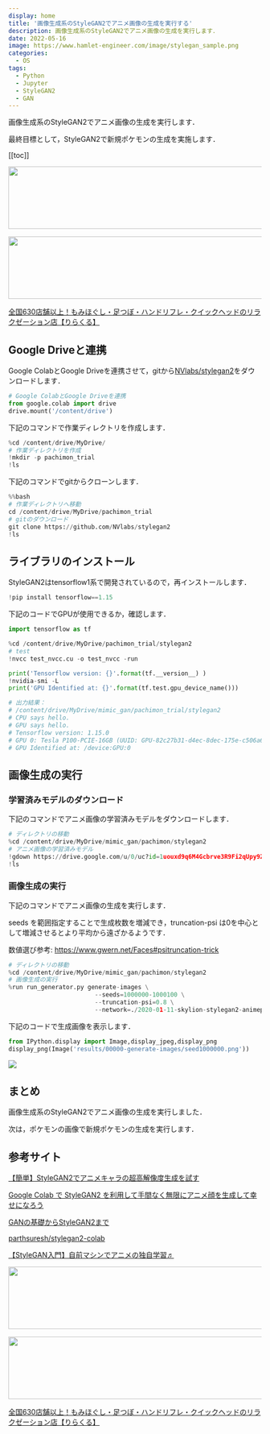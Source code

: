 ```yaml
---
display: home
title: '画像生成系のStyleGAN2でアニメ画像の生成を実行する'
description: 画像生成系のStyleGAN2でアニメ画像の生成を実行します．
date: 2022-05-16
image: https://www.hamlet-engineer.com/image/stylegan_sample.png
categories: 
  - OS
tags:
  - Python
  - Jupyter
  - StyleGAN2
  - GAN
---
```


<!-- https://www.hamlet-engineer.com -->
画像生成系のStyleGAN2でアニメ画像の生成を実行します．

最終目標として，StyleGAN2で新規ポケモンの生成を実施します．

<!-- more -->

<ClientOnly>
  <CallInArticleAdsense />
</ClientOnly>

[[toc]]

<!-- お名前.com -->
<a href="https://px.a8.net/svt/ejp?a8mat=3HBXCY+4DRW36+50+2HM5Z5" rel="nofollow"><img border="0" width="1000" height="124" alt="" src="https://www27.a8.net/svt/bgt?aid=210508450265&wid=001&eno=01&mid=s00000000018015052000&mc=1"></a><img border="0" width="1" height="1" src="https://www10.a8.net/0.gif?a8mat=3HBXCY+4DRW36+50+2HM5Z5" alt="">

<!-- エックスサーバー株式会社 -->
<a href="https://px.a8.net/svt/ejp?a8mat=3HIN6N+3YAMCY+CO4+6BMG1" rel="nofollow"><img border="0" width="1000" height="124" alt="" src="https://www23.a8.net/svt/bgt?aid=210821855239&wid=001&eno=01&mid=s00000001642001062000&mc=1"></a><img border="0" width="1" height="1" src="https://www17.a8.net/0.gif?a8mat=3HIN6N+3YAMCY+CO4+6BMG1" alt="">

<!-- りらくる -->
<a href="https://px.a8.net/svt/ejp?a8mat=3HIN6N+7FBNEA+4AQ0+5YJRM" rel="nofollow">全国630店舗以上！もみほぐし・足つぼ・ハンドリフレ・クイックヘッドのリラクゼーション店【りらくる】</a><img border="0" width="1" height="1" src="https://www15.a8.net/0.gif?a8mat=3HIN6N+7FBNEA+4AQ0+5YJRM" alt="">


## Google Driveと連携
Google ColabとGoogle Driveを連携させて，gitから[NVlabs/stylegan2](https://github.com/NVlabs/stylegan2)をダウンロードします．

```python
# Google ColabとGoogle Driveを連携
from google.colab import drive
drive.mount('/content/drive')
```

下記のコマンドで作業ディレクトリを作成します．
```python
%cd /content/drive/MyDrive/
# 作業ディレクトリを作成
!mkdir -p pachimon_trial
!ls
```

下記のコマンドでgitからクローンします．
```python
%%bash
# 作業ディレクトリへ移動
cd /content/drive/MyDrive/pachimon_trial
# gitのダウンロード
git clone https://github.com/NVlabs/stylegan2
!ls
```

## ライブラリのインストール
StyleGAN2はtensorflow1系で開発されているので，再インストールします．

```python
!pip install tensorflow==1.15
```

下記のコードでGPUが使用できるか，確認します．
```python
import tensorflow as tf

%cd /content/drive/MyDrive/pachimon_trial/stylegan2
# test
!nvcc test_nvcc.cu -o test_nvcc -run

print('Tensorflow version: {}'.format(tf.__version__) )
!nvidia-smi -L
print('GPU Identified at: {}'.format(tf.test.gpu_device_name()))

# 出力結果：
# /content/drive/MyDrive/mimic_gan/pachimon_trial/stylegan2
# CPU says hello.
# GPU says hello.
# Tensorflow version: 1.15.0
# GPU 0: Tesla P100-PCIE-16GB (UUID: GPU-82c27b31-d4ec-8dec-175e-c506a67ad547)
# GPU Identified at: /device:GPU:0
```

## 画像生成の実行

### 学習済みモデルのダウンロード
下記のコマンドでアニメ画像の学習済みモデルをダウンロードします．
```python
# ディレクトリの移動
%cd /content/drive/MyDrive/mimic_gan/pachimon/stylegan2
# アニメ画像の学習済みモデル
!gdown https://drive.google.com/u/0/uc?id=1uouxd9q6M4Gcbrve3R9Fi2qUpy9ZSCdG&export=download
!ls
```

### 画像生成の実行
下記のコマンドでアニメ画像の生成を実行します．

seeds を範囲指定することで生成枚数を増減でき，truncation-psi は0を中心として増減させるとより平均から遠ざかるようです．

数値選び参考: https://www.gwern.net/Faces#psitruncation-trick

```python
# ディレクトリの移動
%cd /content/drive/MyDrive/mimic_gan/pachimon/stylegan2
# 画像生成の実行
%run run_generator.py generate-images \
                        --seeds=1000000-1000100 \
                        --truncation-psi=0.8 \
                        --network=./2020-01-11-skylion-stylegan2-animeportraits-networksnapshot-024664.pkl
```

下記のコードで生成画像を表示します．
```python
from IPython.display import Image,display_jpeg,display_png
display_png(Image('results/00000-generate-images/seed1000000.png'))
```

![](/image/stylegan_sample.png)

## まとめ
画像生成系のStyleGAN2でアニメ画像の生成を実行しました．

次は，ポケモンの画像で新規ポケモンの生成を実行します．

## 参考サイト
[【簡単】StyleGAN2でアニメキャラの超高解像度生成を試す](https://qiita.com/ichii731/items/23a4b325d7f8c2a78e75)

[Google Colab で StyleGAN2 を利用して手間なく無限にアニメ顔を生成して幸せになろう](https://unyacat.net/2020/05/05/run-twdnev3/)

[GANの基礎からStyleGAN2まで](https://akichan-f.medium.com/gan%E3%81%AE%E5%9F%BA%E7%A4%8E%E3%81%8B%E3%82%89stylegan2%E3%81%BE%E3%81%A7-dfd2608410b3)

[parthsuresh/stylegan2-colab](https://github.com/parthsuresh/stylegan2-colab/blob/master/StyleGAN2_Google_Colab.ipynb)

[【StyleGAN入門】自前マシンでアニメの独自学習♬](https://qiita.com/MuAuan/items/aec7feabaa2f738ea82c)


<!-- お名前.com -->
<a href="https://px.a8.net/svt/ejp?a8mat=3HBXCY+4DRW36+50+2HM5Z5" rel="nofollow"><img border="0" width="1000" height="124" alt="" src="https://www27.a8.net/svt/bgt?aid=210508450265&wid=001&eno=01&mid=s00000000018015052000&mc=1"></a><img border="0" width="1" height="1" src="https://www10.a8.net/0.gif?a8mat=3HBXCY+4DRW36+50+2HM5Z5" alt="">

<!-- エックスサーバー株式会社 -->
<a href="https://px.a8.net/svt/ejp?a8mat=3HIN6N+3YAMCY+CO4+6BMG1" rel="nofollow"><img border="0" width="1000" height="124" alt="" src="https://www23.a8.net/svt/bgt?aid=210821855239&wid=001&eno=01&mid=s00000001642001062000&mc=1"></a><img border="0" width="1" height="1" src="https://www17.a8.net/0.gif?a8mat=3HIN6N+3YAMCY+CO4+6BMG1" alt="">

<!-- りらくる -->
<a href="https://px.a8.net/svt/ejp?a8mat=3HIN6N+7FBNEA+4AQ0+5YJRM" rel="nofollow">全国630店舗以上！もみほぐし・足つぼ・ハンドリフレ・クイックヘッドのリラクゼーション店【りらくる】</a><img border="0" width="1" height="1" src="https://www15.a8.net/0.gif?a8mat=3HIN6N+7FBNEA+4AQ0+5YJRM" alt="">

<ClientOnly>
  <CallInArticleAdsense />
</ClientOnly>

